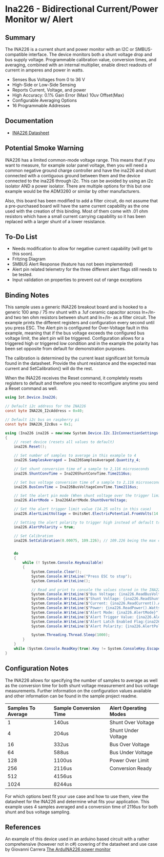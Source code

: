 ﻿# Ina226 - Bidirectional Current/Power Monitor w/ Alert

## Summary

The INA226 is a current shunt and power monitor with an I2C or SMBUS-compatible
interface. The device monitors both a shunt voltage drop and bus supply voltage.
Programmable calibration value, conversion times, and averaging, combined with
an internal multiplier, enable direct readouts of current in amperes and power
in watts.

* Senses Bus Voltages from 0 to 36 V
* High-Side or Low-Side Sensing
* Reports Current, Voltage, and power
* High Accuracy: 0.1% Gain Error (Max) 10uv Offset(Max)
* Configurable Averaging Options
* 16 Programmable Addresses

## Documentation

* [INA226 Datasheet](https://www.ti.com/lit/ds/symlink/ina226.pdf)

## Potential Smoke Warning

INA226 has a limited common-mode voltage range. This means that if you want to measure, for example solar panel voltage, then you will need a common negative ground charge controller and have the ina226 and shunt connected with a contiguous ground between them and the device connected to the ina226 through i2c. This can be avoided by using an i2c isolator AND a power isolator. There are multiple options for this but one example would be the ADM3260 or similar by other manufacturers.

Also, this board has been modified to add a filter circuit, do not assume that a pre-purchased board will have the same current capability as the one used with the creation of this binding.  Most of them come with .01 ohm resistors which have a small current carrying capability so it has been replaced with a larger shunt of a lower resistance.

## To-Do List

* Needs modification to allow for negative current capability (will get to this soon).
* Fritzing Diagram
* SMBUS Alert Response (feature has not been implemented)
* Alert pin related telemetry for the three different alert flags still needs to be tested.
* Input validation on properties to prevent out of range exceptions

## Binding Notes

This sample uses a generic INA226 breakout board and is hooked to a generic 100 amp / 75 mv shunt with a .1uf ceramic capacitor across In+/In- and two ten ohm resistors between shunt and In+/In- as a filter circuit. The example prints the different registers and configuration every second until you press ESC. The Alert pin is configured for Over-Voltage fault in this example, meaning that if the bus voltage exceeds the configured bus voltage limit, the alert pin will be triggered.  Configuration allows for a triggered high or triggered low condition and in the example the polarity has been set opposite from default for demonstration purposes.

The calibration is determined by the current least significant bit formula found in the datasheet.  Provide the shunt resistance and the expected max current and SetCalibration() will do the rest.

When the INA226 receives the Reset command, it completely resets registers to default and therefore you need to reconfigure anytime you send a Reset command as well.

```csharp
using Iot.Device.Ina226;

// Default i2c address for the INA226
const byte INA226_I2cAddress = 0x40;

// Default i2c bus on raspberry pi
const byte INA226_I2cBus = 0x1;

using (Ina226 ina226 = new(new System.Device.I2c.I2cConnectionSettings(INA226_I2cBus, INA226_I2cAddress)))
{
    // reset device (resets all values to default)
    ina226.Reset();

    // Set number of samples to average in this example to 4
    ina226.SamplesAveraged = Ina226SamplesAveraged.Quantity_4;

    // Set shunt conversion time of a sample to 2,116 microseconds
    ina226.ShuntConvTime = Ina226ShuntConvTime.Time2116us;

    // Set bus voltage conversion time of a sample to 2,116 microseconds
    ina226.BusConvTime = Ina226BusVoltageConvTime.Time2116us;

    // Set the alert pin mode (When shunt voltage over the trigger limit value then trigger pin will by default be pulled low unless alert polarity has been set to true)
    ina226.AlertMode = Ina226AlertMode.ShuntOverVoltage;

    // Set the alert trigger limit value (14.25 volts in this case)
    ina226.AlertLimitVoltage = UnitsNet.ElectricPotential.FromVolts(14.25);

    // Setting the alert polarity to trigger high instead of default trigger low. (false)
    ina226.AlertPolarity = true;

    // Set Calibration
    ina226.SetCalibration(0.00075, 109.226); // 109.226 being the max current in amps at the max mv reading capability of the INA226, so 100 amp * (81.92/75)


    do
    {
        while (! System.Console.KeyAvailable)
        {
            System.Console.Clear();
            System.Console.WriteLine("Press ESC to stop");
            System.Console.WriteLine();

            // Read and print to console the values stored in the INA226 Registers
            System.Console.WriteLine($"Bus Voltage: {ina226.ReadBusVoltage().Volts}v");
            System.Console.WriteLine($"Shunt Voltage: {ina226.ReadShuntVoltage().Millivolts}mV");
            System.Console.WriteLine($"Current: {ina226.ReadCurrent().Amperes} amps");
            System.Console.WriteLine($"Power: {ina226.ReadPower().Watts} watts");
            System.Console.WriteLine($"Alert Mode: {ina226.AlertMode}");
            System.Console.WriteLine($"Alert Trigger Value: {ina226.AlertLimitVoltage.Volts}v");
            System.Console.WriteLine($"Alert Latch Enabled Flag:{ina226.AlertLatchEnable}");
            System.Console.WriteLine($"Alert Polarity: {ina226.AlertPolarity}");

            System.Threading.Thread.Sleep(1000);
        }
    }
    while (System.Console.ReadKey(true).Key != System.ConsoleKey.Escape);
}

```

## Configuration Notes

The INA226 allows for specifying the number of samples to average as well as the conversion time for both shunt voltage measurement and bus voltage measurements. Further information on the configuration values available and other information can be found in the sample project readme.

| Samples To Average | Sample Conversion Time | Alert Operating Modes |
| :---               | :---                   | :--- |
| 1 | 140us | Shunt Over Voltage |
| 4 | 204us | Shunt Under Voltage |
| 16 | 332us | Bus Over Voltage |
| 64 | 588us | Bus Under Voltage |
| 128 | 1100us | Power Over Limit |
| 256 | 2116us | Conversion Ready |
| 512 | 4156us |
| 1024 | 8244us |

For which options best fit your use case and how to use them, view the datasheet for the INA226 and determine what fits your application.  This example uses 4 samples averaged and a conversion time of 2116us for both shunt and bus voltage sampling.

## References

An example of this device used in an arduino based circuit with a rather comprehensive (however not in c#) covering of the datasheet and use case by Giovanni Carrera [The ArduINA226 power monitor ](https://ardupiclab.blogspot.com/2020/03/the-arduina226-power-monitor.html)
